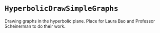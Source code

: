 # `HyperbolicDrawSimpleGraphs`

Drawing graphs in the hyperbolic plane. Place for Laura Bao and
Professor Scheinerman to do their work.
